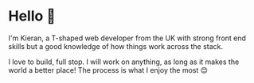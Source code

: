<h1>Hello 👋</h1>

I'm Kieran, a T-shaped web developer from the UK with strong front end skills but a good knowledge of how things work across the stack.

I love to build, full stop. I will work on anything, as long as it makes the world a better place! The process is what I enjoy the most 😊

